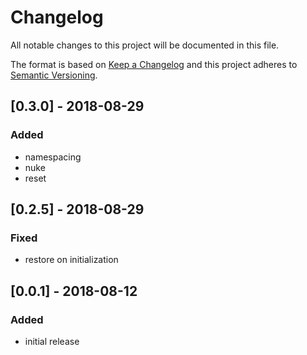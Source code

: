 # Changelog

All notable changes to this project will be documented in this file.

The format is based on [Keep a Changelog](http://keepachangelog.com/en/1.0.0/)
and this project adheres to [Semantic Versioning](http://semver.org/spec/v2.0.0.html).

## [0.3.0] - 2018-08-29
### Added
* namespacing
* nuke
* reset

## [0.2.5] - 2018-08-29
### Fixed
* restore on initialization

## [0.0.1] - 2018-08-12
### Added
* initial release
